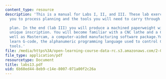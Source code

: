 ```yaml
---
content_type: resource
description: 'This is a manual for Labs I, II, and III. These lab exercises will introduce
  you to process planning and the tools you will need to carry through on such a

  plan. In the end (lab III) you will produce a machined paperweight with your own
  unique inscription. You will become familiar with a CNC lathe and a CNC mill,as
  well as Mastercam, a computer-aided manufacturing software package.You will also
  learn G-code, the alphanumeric programming language used to control CNC machine
  tools.'
file: /media/https%3A/open-learning-course-data-rc.s3.amazonaws.com/2-008-design-and-manufacturing-ii-spring-2003/6b60ed448eb9c14e8007071a00f2c26a_labs13.pdf
file_type: application/pdf
resourcetype: Document
title: labs13.pdf
uid: 6b60ed44-8eb9-c14e-8007-071a00f2c26a
---
```

